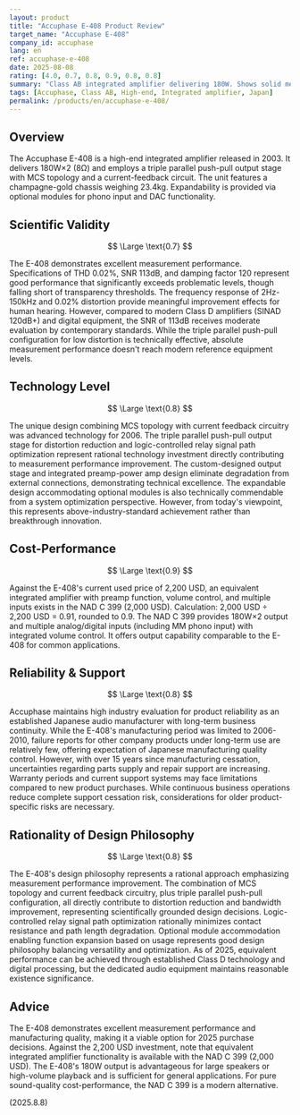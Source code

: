```yaml
---
layout: product
title: "Accuphase E-408 Product Review"
target_name: "Accuphase E-408"
company_id: accuphase
lang: en
ref: accuphase-e-408
date: 2025-08-08
rating: [4.0, 0.7, 0.8, 0.9, 0.8, 0.8]
summary: "Class AB integrated amplifier delivering 180W. Shows solid measured performance with reasonable cost-performance by modern standards."
tags: [Accuphase, Class AB, High-end, Integrated amplifier, Japan]
permalink: /products/en/accuphase-e-408/
---
```

## Overview

The Accuphase E-408 is a high-end integrated amplifier released in 2003. It delivers 180W×2 (8Ω) and employs a triple parallel push-pull output stage with MCS topology and a current-feedback circuit. The unit features a champagne-gold chassis weighing 23.4kg. Expandability is provided via optional modules for phono input and DAC functionality.

## Scientific Validity

$$ \Large \text{0.7} $$

The E-408 demonstrates excellent measurement performance. Specifications of THD 0.02%, SNR 113dB, and damping factor 120 represent good performance that significantly exceeds problematic levels, though falling short of transparency thresholds. The frequency response of 2Hz-150kHz and 0.02% distortion provide meaningful improvement effects for human hearing. However, compared to modern Class D amplifiers (SINAD 120dB+) and digital equipment, the SNR of 113dB receives moderate evaluation by contemporary standards. While the triple parallel push-pull configuration for low distortion is technically effective, absolute measurement performance doesn't reach modern reference equipment levels.

## Technology Level

$$ \Large \text{0.8} $$

The unique design combining MCS topology with current feedback circuitry was advanced technology for 2006. The triple parallel push-pull output stage for distortion reduction and logic-controlled relay signal path optimization represent rational technology investment directly contributing to measurement performance improvement. The custom-designed output stage and integrated preamp-power amp design eliminate degradation from external connections, demonstrating technical excellence. The expandable design accommodating optional modules is also technically commendable from a system optimization perspective. However, from today's viewpoint, this represents above-industry-standard achievement rather than breakthrough innovation.

## Cost-Performance

$$ \Large \text{0.9} $$

Against the E-408's current used price of 2,200 USD, an equivalent integrated amplifier with preamp function, volume control, and multiple inputs exists in the NAD C 399 (2,000 USD). Calculation: 2,000 USD ÷ 2,200 USD = 0.91, rounded to 0.9. The NAD C 399 provides 180W×2 output and multiple analog/digital inputs (including MM phono input) with integrated volume control. It offers output capability comparable to the E-408 for common applications.

## Reliability & Support

$$ \Large \text{0.8} $$

Accuphase maintains high industry evaluation for product reliability as an established Japanese audio manufacturer with long-term business continuity. While the E-408's manufacturing period was limited to 2006-2010, failure reports for other company products under long-term use are relatively few, offering expectation of Japanese manufacturing quality control. However, with over 15 years since manufacturing cessation, uncertainties regarding parts supply and repair support are increasing. Warranty periods and current support systems may face limitations compared to new product purchases. While continuous business operations reduce complete support cessation risk, considerations for older product-specific risks are necessary.

## Rationality of Design Philosophy

$$ \Large \text{0.8} $$

The E-408's design philosophy represents a rational approach emphasizing measurement performance improvement. The combination of MCS topology and current feedback circuitry, plus triple parallel push-pull configuration, all directly contribute to distortion reduction and bandwidth improvement, representing scientifically grounded design decisions. Logic-controlled relay signal path optimization rationally minimizes contact resistance and path length degradation. Optional module accommodation enabling function expansion based on usage represents good design philosophy balancing versatility and optimization. As of 2025, equivalent performance can be achieved through established Class D technology and digital processing, but the dedicated audio equipment maintains reasonable existence significance.

## Advice

The E-408 demonstrates excellent measurement performance and manufacturing quality, making it a viable option for 2025 purchase decisions. Against the 2,200 USD investment, note that equivalent integrated amplifier functionality is available with the NAD C 399 (2,000 USD). The E-408's 180W output is advantageous for large speakers or high-volume playback and is sufficient for general applications. For pure sound-quality cost-performance, the NAD C 399 is a modern alternative.

(2025.8.8)
